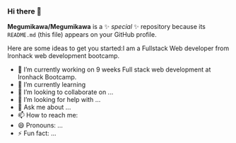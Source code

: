 ### Hi there 👋


**Megumikawa/Megumikawa** is a ✨ _special_ ✨ repository because its `README.md` (this file) appears on your GitHub profile.

Here are some ideas to get you started:I am a Fullstack Web developer from Ironhack web development bootcamp.

- 🔭 I’m currently working on 9 weeks Full stack web development at Ironhack Bootcamp.
- 🌱 I’m currently learning 
- 👯 I’m looking to collaborate on ...
- 🤔 I’m looking for help with ...
- 💬 Ask me about ...
- 📫 How to reach me: 
- 😄 Pronouns: ...
- ⚡ Fun fact: ...
